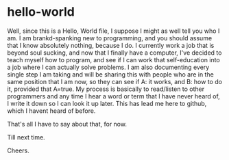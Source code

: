 # hello-world
Well, since this is a Hello, World file, I suppose I might as well tell you who I am. I am brankd-spanking new to programming, and you should assume that I know absolutely nothing, because I do. 
I currently work a job that is beyond soul sucking, and now that I finally have a computer, I've decided to teach myself how to program, and see if I can work that self-education into a job where I can actually solve problems. 
I am also documenting every single step I am taking and will be sharing this with people who are in the same position that I am now, so they can see if A: it works, and B: how to do it, provided that A=true. 
My process is basically to read/listen to other programmers and any time I hear a word or term that I have never heard of, I write it down so I can look it up later. 
This has lead me here to github, which I havent heard of before.

That's all I have to say about that, for now.

Till next time. 

Cheers.
